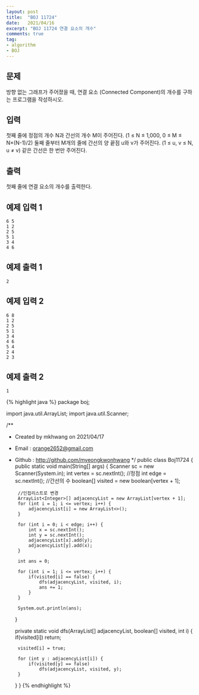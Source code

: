 ```yaml
---
layout: post 
title:  "BOJ 11724"
date:   2021/04/16 
excerpt: "BOJ 11724 연결 요소의 개수"
comments: true 
tag:
- algorithm
- BOJ
---
```


## 문제
방향 없는 그래프가 주어졌을 때, 연결 요소 (Connected Component)의 개수를 구하는 프로그램을 작성하시오.

## 입력
첫째 줄에 정점의 개수 N과 간선의 개수 M이 주어진다. (1 ≤ N ≤ 1,000, 0 ≤ M ≤ N×(N-1)/2) 둘째 줄부터 M개의 줄에 간선의 양 끝점 u와 v가 주어진다. (1 ≤ u, v ≤ N, u ≠ v) 같은 간선은 한 번만 주어진다.

## 출력
첫째 줄에 연결 요소의 개수를 출력한다.

## 예제 입력 1
~~~
6 5
1 2
2 5
5 1
3 4
4 6
~~~

## 예제 출력 1
~~~
2
~~~

## 예제 입력 2
~~~
6 8
1 2
2 5
5 1
3 4
4 6
5 4
2 4
2 3
~~~
## 예제 출력 2
~~~
1
~~~

{% highlight java %}
package boj;

import java.util.ArrayList;
import java.util.Scanner;

/**
 * Created by mkhwang on 2021/04/17
 * Email : orange2652@gmail.com
 * Github : http://github.com/myeongkwonhwang
 */
public class Boj11724 {
    public static void main(String[] args) {
        Scanner sc = new Scanner(System.in);
        int vertex = sc.nextInt();  //정점
        int edge = sc.nextInt();    //간선의 수
        boolean[] visited = new boolean[vertex + 1];

        //인접리스트로 변경
        ArrayList<Integer>[] adjacencyList = new ArrayList[vertex + 1];
        for (int i = 1; i <= vertex; i++) {
            adjacencyList[i] = new ArrayList<>();
        }

        for (int i = 0; i < edge; i++) {
            int x = sc.nextInt();
            int y = sc.nextInt();
            adjacencyList[x].add(y);
            adjacencyList[y].add(x);
        }

        int ans = 0;

        for (int i = 1; i <= vertex; i++) {
            if(visited[i] == false) {
                dfs(adjacencyList, visited, i);
                ans += 1;
            }
        }

        System.out.println(ans);
    }

    private static void dfs(ArrayList<Integer>[] adjacencyList, boolean[] visited, int i) {
        if(visited[i]) return;

        visited[i] = true;

        for (int y : adjacencyList[i]) {
            if(visited[y] == false)
                dfs(adjacencyList, visited, y);
        }

    }
}
{% endhighlight %} 
